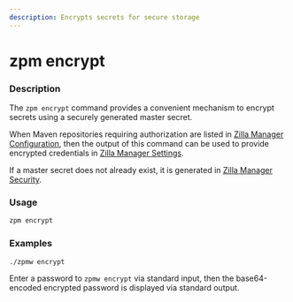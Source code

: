 ```yaml
---
description: Encrypts secrets for secure storage
---
```


# zpm encrypt

### Description

The `zpm encrypt` command provides a convenient mechanism to encrypt secrets using a securely generated master secret.

When Maven repositories requiring authorization are listed in [Zilla Manager Configuration](../zpm.json.md), then the output of this command can be used to provide encrypted credentials in [Zilla Manager Settings](../settings.json.md).

If a master secret does not already exist, it is generated in [Zilla Manager Security](../security.json.md).

### Usage

```bash
zpm encrypt
```

### Examples

```bash
./zpmw encrypt
```

Enter a password to `zpmw encrypt` via standard input, then the base64-encoded encrypted password is displayed via standard output.
